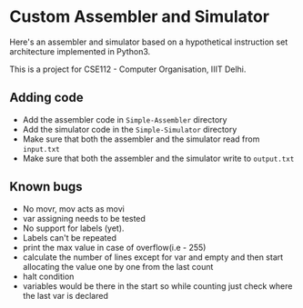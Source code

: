 # Custom Assembler and Simulator
Here's an assembler and simulator based on a hypothetical instruction set architecture implemented in Python3.

This is a project for CSE112 - Computer Organisation, IIIT Delhi.

## Adding code
* Add the assembler code in `Simple-Assembler` directory
* Add the simulator code in the `Simple-Simulator` directory
* Make sure that both the assembler and the simulator read from `input.txt`
* Make sure that both the assembler and the simulator write to `output.txt`


## Known bugs
* No movr, mov acts as movi
* var assigning needs to be tested
* No support for labels (yet).
* Labels can't be repeated
* print the max value in case of overflow(i.e - 255)
* calculate the number of lines except for var and empty and then start allocating the value one by one from the last count
* halt condition
* variables would be there in the start so while counting just check where the last var is declared
